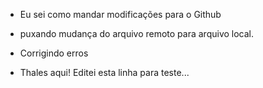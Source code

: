 
- Eu sei como mandar modificações para o Github
- puxando mudança do arquivo remoto para arquivo local.
- Corrigindo erros

- Thales aqui! Editei esta linha para teste...
